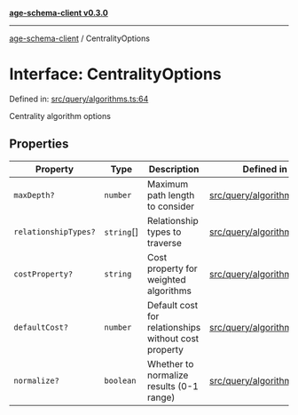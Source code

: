 [**age-schema-client v0.3.0**](../index.md)

***

[age-schema-client](/ageSchemaClient/api-generated/index.md) / CentralityOptions

# Interface: CentralityOptions

Defined in: [src/query/algorithms.ts:64](https://github.com/standardbeagle/ageSchemaClient/blob/main/src/query/algorithms.ts#L64)

Centrality algorithm options

## Properties

| Property | Type | Description | Defined in |
| ------ | ------ | ------ | ------ |
| <a id="maxdepth"></a> `maxDepth?` | `number` | Maximum path length to consider | [src/query/algorithms.ts:68](https://github.com/standardbeagle/ageSchemaClient/blob/main/src/query/algorithms.ts#L68) |
| <a id="relationshiptypes"></a> `relationshipTypes?` | `string`[] | Relationship types to traverse | [src/query/algorithms.ts:73](https://github.com/standardbeagle/ageSchemaClient/blob/main/src/query/algorithms.ts#L73) |
| <a id="costproperty"></a> `costProperty?` | `string` | Cost property for weighted algorithms | [src/query/algorithms.ts:78](https://github.com/standardbeagle/ageSchemaClient/blob/main/src/query/algorithms.ts#L78) |
| <a id="defaultcost"></a> `defaultCost?` | `number` | Default cost for relationships without cost property | [src/query/algorithms.ts:83](https://github.com/standardbeagle/ageSchemaClient/blob/main/src/query/algorithms.ts#L83) |
| <a id="normalize"></a> `normalize?` | `boolean` | Whether to normalize results (0-1 range) | [src/query/algorithms.ts:88](https://github.com/standardbeagle/ageSchemaClient/blob/main/src/query/algorithms.ts#L88) |
